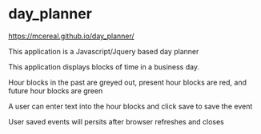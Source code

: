# day_planner

https://mcereal.github.io/day_planner/

This application is a Javascript/Jquery based day planner

This application displays blocks of time in a business day.

Hour blocks in the past are greyed out, present hour blocks are red, and future hour blocks are green

A user can enter text into the hour blocks and click save to save the event

User saved events will persits after browser refreshes and closes
